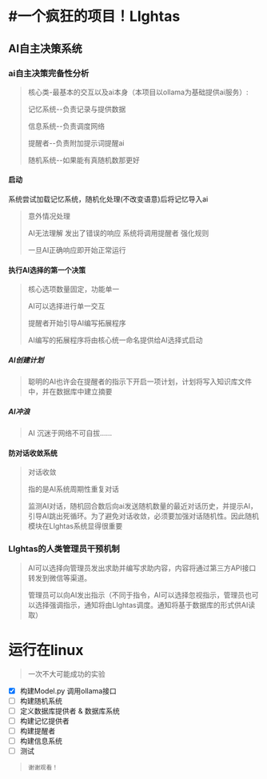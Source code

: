 # #一个疯狂的项目！LIghtas

## AI自主决策系统

### ai自主决策完备性分析

> 核心类-最基本的交互以及ai本身（本项目以ollama为基础提供ai服务）:
>
> 记忆系统--负责记录与提供数据
>
> 信息系统--负责调度网络
>
> 提醒者--负责附加提示词提醒ai
>
> 随机系统--如果能有真随机数那更好

>


#### 启动

系统尝试加载记忆系统，随机化处理(不改变语意)后将记忆导入ai

> 意外情况处理
>
> AI无法理解 发出了错误的响应 系统将调用提醒者 强化规则
>
> 一旦AI正确响应即开始正常运行

#### 执行AI选择的第一个决策

> 核心选项数量固定，功能单一
>
> AI可以选择进行单一交互
>
> 提醒者开始引导AI编写拓展程序
>
> AI编写的拓展程序将由核心统一命名提供给AI选择式启动

##### AI创建计划

> 聪明的AI也许会在提醒者的指示下开启一项计划，计划将写入知识库文件中，并在数据库中建立摘要

##### AI冲浪

> AI 沉迷于网络不可自拔......

#### 防对话收敛系统

> 对话收敛
>
> 指的是AI系统周期性重复对话
>
> 监测AI对话，随机回合数后向ai发送随机数量的最近对话历史，并提示AI，引导AI跳出死循环。为了避免对话收敛，必须要加强对话随机性。因此随机模块在LIghtas系统显得很重要

### LIghtas的人类管理员干预机制

> AI可以选择向管理员发出求助并编写求助内容，内容将通过第三方API接口转发到微信等渠道。
>
>
> 管理员可以向AI发出指示（不同于指令，AI可以选择忽视指示，管理员也可以选择强调指示，通知将由LIghtas调度。通知将基于数据库的形式供AI读取）

# 运行在linux

> 一次不大可能成功的实验

* [X]  构建Model.py 调用ollama接口
* [ ]  构建随机系统
* [ ]  定义数据库提供者 & 数据库系统
* [ ]  构建记忆提供者
* [ ]  构建提醒者
* [ ]  构建信息系统
* [ ]  测试

> `谢谢观看！`
